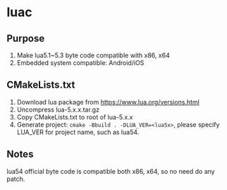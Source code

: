 # luac

## Purpose
1. Make lua5.1~5.3 byte code compatible with x86, x64
2. Embedded system compatible: Android/iOS

## CMakeLists.txt
1. Download lua package from https://www.lua.org/versions.html
2. Uncompress lua-5.x.x.tar.gz
3. Copy CMakeLists.txt to root of lua-5.x.x
4. Generate project: ```cmake -Bbuild . -DLUA_VER=<lua5x>```, please specify LUA_VER for project name, such as lua54.


## Notes
lua54 official byte code is compatible both x86, x64, so no need do any patch.
